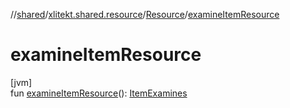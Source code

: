 //[shared](../../../index.md)/[xlitekt.shared.resource](../index.md)/[Resource](index.md)/[examineItemResource](examine-item-resource.md)

# examineItemResource

[jvm]\
fun [examineItemResource](examine-item-resource.md)(): [ItemExamines](../-item-examines/index.md)
